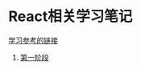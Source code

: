 # React相关学习笔记

[学习参考的链接](http://huziketang.mangojuice.top/books/react/lesson2)

1. [第一阶段](./StageⅠ.md)

